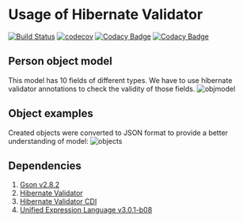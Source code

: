 # Usage of Hibernate Validator

[![Build Status](https://travis-ci.org/MasterOfTheU/object-model-validation.svg?branch=master)](https://travis-ci.org/MasterOfTheU/object-model-validation)
[![codecov](https://codecov.io/gh/MasterOfTheU/object-model-validation/branch/master/graph/badge.svg)](https://codecov.io/gh/MasterOfTheU/object-model-validation)
[![Codacy Badge](https://api.codacy.com/project/badge/Grade/7e7cab85337b49d7814a9cf7a0f3c50e)](https://www.codacy.com/app/MasterOfTheU/object-model-validation?utm_source=github.com&amp;utm_medium=referral&amp;utm_content=MasterOfTheU/object-model-validation&amp;utm_campaign=Badge_Grade)
[![Codacy Badge](https://api.codacy.com/project/badge/Coverage/7e7cab85337b49d7814a9cf7a0f3c50e)](https://www.codacy.com/app/MasterOfTheU/object-model-validation?utm_source=github.com&utm_medium=referral&utm_content=MasterOfTheU/object-model-validation&utm_campaign=Badge_Coverage)

## Person object model
This model has 10 fields of different types. We have to use hibernate validator annotations to check the validity of those fields.
![objmodel](https://user-images.githubusercontent.com/15348166/32693984-a25e3d1a-c73d-11e7-85b7-d8e5035d63a8.PNG)

## Object examples
Created objects were converted to JSON format to provide a better understanding of model:
![objects](https://user-images.githubusercontent.com/15348166/32693965-2262df80-c73d-11e7-97bb-647c9dd69b99.png)

## Dependencies
<ol>
    <li><a href="https://mvnrepository.com/artifact/com.google.code.gson/gson/2.8.2">Gson v2.8.2</a></li>
    <li><a href="https://mvnrepository.com/artifact/org.hibernate/hibernate-validator/6.0.4.Final">Hibernate Validator</a></li>
    <li><a href="https://mvnrepository.com/artifact/org.hibernate/hibernate-validator-cdi/6.0.4.Final">Hibernate Validator CDI</a></li>
    <li><a href="https://mvnrepository.com/artifact/org.glassfish/javax.el/3.0.1-b08">Unified Expression Language v3.0.1-b08</a></li>
</ol>
